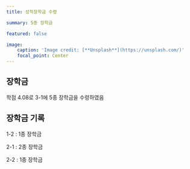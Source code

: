 ```yaml
---
title: 성적장학금 수령

summary: 5종 장학금

featured: false

image:
    caption: 'Image credit: [**Unsplash**](https://unsplash.com/)'
    focal_point: Center
---
```


## 장학금
학점 4.08로 3-1에 5종 장학금을 수령하였음

## 장학금 기록
1-2 : 1종 장학금

2-1 : 2종 장학금

2-2 : 1종 장학금



